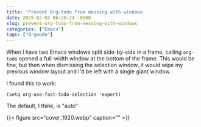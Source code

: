 ```yaml
---
title: 'Prevent Org-todo from messing with windows'
date: 2025-02-03 06:25:24 -0500
slug: prevent-org-todo-from-messing-with-windows
categories: ["Emacs"]
tags: ["Orgmode"]
---
```


When I have two Emacs windows split side-by-side in a frame, calling `org-todo` opened a full-width window at the bottom of the frame. This would be fine, but then when dismissing the selection window, it would wipe my previous window layout and I'd be left with a single giant window. 

I found this to work:

`(setq org-use-fast-todo-selection 'expert)`

The default, I think, is "auto"

{{< figure src="cover_1920.webp" caption="" >}}

